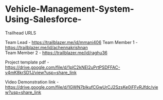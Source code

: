 # Vehicle-Management-System-Using-Salesforce-

Trailhead URLS

Team Lead - https://trailblazer.me/id/mmani406
Team Member 1 - https://trailblazer.me/id/achennakrishnan  
Team Member 2 - https://trailblazer.me/id/raghu36	

Project template pdf - https://drive.google.com/file/d/1plC2kNEl2uPrtPSDFFAC-v4mK8krSD1J/view?usp=share_link

Video Demonstration link - https://drive.google.com/file/d/1GWN7blkufCGwUrCJ2SzsKe0iFFvRJfdc/view?usp=share_link
